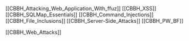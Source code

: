 [[CBBH_Attacking_Web_Application_With_ffuz]]
[[CBBH_XSS]]
[[CBBH_SQLMap_Essentials]]
[[CBBH_Command_Injections]]
[[CBBH_File_Inclusions]]
[[CBBH_Server-Side_Attacks]]
[[CBBH_PW_BF]]

[[CBBH_Web_Attacks]]
